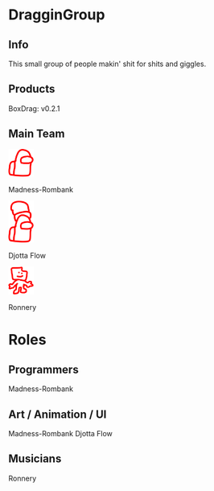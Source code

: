 # DragginGroup

## Info
This small group of people makin' shit for shits and giggles.

## Products
BoxDrag: v0.2.1

## Main Team
<p>
<img src="https://github.com/BoxDragginGroup/BoxDrag/blob/indev/SVGcrap/Icon-MADNESS-ROMBANK.svg" width="50" title="Among Us doodle">
  
Madness-Rombank
</p>

<p>
<img src="https://github.com/BoxDragginGroup/BoxDrag/blob/indev/SVGcrap/Icon-DJOTTA%20FLOW.svg" width="50" title="Among Us doodle but with beanie">
  
Djotta Flow
</p>

<p>  
<img src="https://github.com/BoxDragginGroup/BoxDrag/blob/indev/SVGcrap/Icon-RONNERY.svg" width="50" title="ron from fnf doodle">
  
Ronnery
</p>

# Roles

## Programmers
Madness-Rombank

## Art / Animation / UI
Madness-Rombank
Djotta Flow

## Musicians
Ronnery

